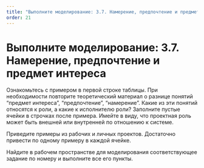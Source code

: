 ```yaml
---
title: "Выполните моделирование: 3.7. Намерение, предпочтение и предмет интереса"
order: 21
---
```


# Выполните моделирование: 3.7. Намерение, предпочтение и предмет интереса

Ознакомьтесь с примером в первой строке таблицы. При необходимости повторите теоретический материал о разнице понятий “предмет интереса”, “предпочтение”, “намерение”. Какие из эти понятий относятся к роли, а какие к исполнителю роли? Заполните пустые ячейки в строчках после примера. Имейте в виду, что проектная роль может быть внешней или внутренней по отношению к системе.

Приведите примеры из рабочих и личных проектов. Достаточно привести по одному примеру в каждой ячейке.

Найдите в рабочем пространстве для моделирования соответствующее задание по номеру и выполните все его пункты.

